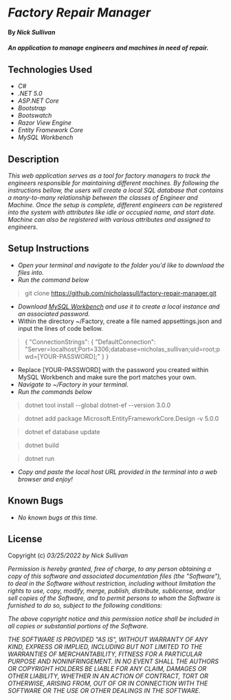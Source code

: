 # _Factory Repair Manager_

#### By _**Nick Sullivan**_

#### _An application to manage engineers and machines in need of repair._

## Technologies Used

* _C#_
* _.NET 5.0_
* _ASP.NET Core_
* _Bootstrap_
* _Bootswatch_
* _Razor View Engine_
* _Entity Framework Core_
* _MySQL Workbench_

## Description

_This web application serves as a tool for factory managers to track the engineers responsible for maintaining different machines. By following the instructions bellow, the users will create a local SQL database that contains a many-to-many relationship between the classes of Engineer and Machine. Once the setup is complete, different engineers can be registered into the system with attributes like idle or occupied name, and start date. Machine can also be registered with various attributes and assigned to engineers._

## Setup Instructions

* _Open your terminal and navigate to the folder you'd like to download the files into._
* _Run the command below_
> git clone https://github.com/nicholassull/factory-repair-manager.git
* _Download [MySQL Workbench](https://www.mysql.com/products/workbench/) and use it to create a local instance and an associated password._
* Within the directory ~/Factory, create a file named appsettings.json and input the lines of code bellow.
> {
  "ConnectionStrings": {
      "DefaultConnection": "Server=localhost;Port=3306;database=nicholas_sullivan;uid=root;pwd=[YOUR-PASSWORD];"
  }
}
  * Replace [YOUR-PASSWORD] with the password you created within MySQL Workbench and make sure the port matches your own.
* _Navigate to ~/Factory in your terminal._
* _Run the commands below_
>dotnet tool install --global dotnet-ef --version 3.0.0

>dotnet add package Microsoft.EntityFrameworkCore.Design -v 5.0.0

>dotnet ef database update

>dotnet build

>dotnet run
* _Copy and paste the local host URL provided in the terminal into a web browser and enjoy!_

## Known Bugs

* _No known bugs at this time._

## License

Copyright (c) _03/25/2022_ _by Nick Sullivan_


_Permission is hereby granted, free of charge, to any person obtaining a copy of this software and associated documentation files (the "Software"), to deal in the Software without restriction, including without limitation the rights to use, copy, modify, merge, publish, distribute, sublicense, and/or sell copies of the Software, and to permit persons to whom the Software is furnished to do so, subject to the following conditions:_

_The above copyright notice and this permission notice shall be included in all copies or substantial portions of the Software._

_THE SOFTWARE IS PROVIDED "AS IS", WITHOUT WARRANTY OF ANY KIND, EXPRESS OR IMPLIED, INCLUDING BUT NOT LIMITED TO THE WARRANTIES OF MERCHANTABILITY, FITNESS FOR A PARTICULAR PURPOSE AND NONINFRINGEMENT. IN NO EVENT SHALL THE AUTHORS OR COPYRIGHT HOLDERS BE LIABLE FOR ANY CLAIM, DAMAGES OR OTHER LIABILITY, WHETHER IN AN ACTION OF CONTRACT, TORT OR OTHERWISE, ARISING FROM, OUT OF OR IN CONNECTION WITH THE SOFTWARE OR THE USE OR OTHER DEALINGS IN THE SOFTWARE._